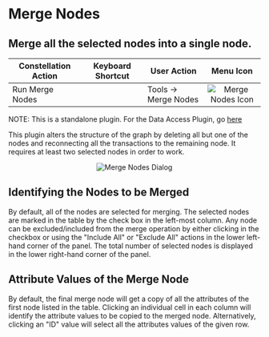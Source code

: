 # Merge Nodes

## Merge all the selected nodes into a single node.

<table class="table table-striped">
<thead>
<tr class="header">
<th>Constellation Action</th>
<th>Keyboard Shortcut</th>
<th>User Action</th>
<th style="text-align: center;">Menu Icon</th>
</tr>
</thead>
<tbody>
<tr class="odd">
<td>Run Merge Nodes</td>
<td></td>
<td>Tools -&gt; Merge Nodes</td>
<td style="text-align: center;"><img src="../ext/docs/CoreVisualGraph/src/au/gov/asd/tac/constellation/graph/visual/resources/mergeNodes.png" alt="Merge Nodes Icon" /></td>
</tr>
</tbody>
</table>

NOTE: This is a standalone plugin. For the Data Access Plugin, go
[here](../ext/docs/CoreDataAccessView/src/au/gov/asd/tac/constellation/views/dataaccess/merge-nodes.md)

This plugin alters the structure of the graph by deleting all but one of
the nodes and reconnecting all the transactions to the remaining node.
It requires at least two selected nodes in order to work.

<div style="text-align: center">

<img src="../ext/docs/CoreVisualGraph/src/au/gov/asd/tac/constellation/graph/visual/resources/PermanentMergeNodes.png" alt="Merge Nodes
Dialog" />

</div>

## Identifying the Nodes to be Merged

By default, all of the nodes are selected for merging. The selected
nodes are marked in the table by the check box in the left-most column.
Any node can be excluded/included from the merge operation by either
clicking in the checkbox or using the "Include All" or "Exclude All"
actions in the lower left-hand corner of the panel. The total number of
selected nodes is displayed in the lower right-hand corner of the panel.

## Attribute Values of the Merge Node

By default, the final merge node will get a copy of all the attributes
of the first node listed in the table. Clicking an individual cell in
each column will identify the attribute values to be copied to the
merged node. Alternatively, clicking an "ID" value will select all the
attributes values of the given row.
